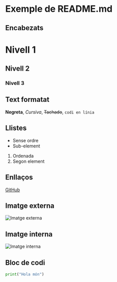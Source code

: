 # Exemple de README.md

## Encabezats
# Nivell 1
## Nivell 2
### Nivell 3

## Text formatat
**Negreta**, *Cursiva*, ~~Tachado~~, `codi en línia`

## Llistes
- Sense ordre
- Sub-element
1. Ordenada
2. Segon element

## Enllaços
[GitHub](https://github.com)

## Imatge externa
![Imatge externa](https://tse1.explicit.bing.net/th/id/OIP.UQckyCbkFWLF3uay03Bz4AHaEA?rs=1&pid=ImgDetMain&o=7&rm=3)

## Imatge interna
![Imatge interna](./images/2017-09-26-09-33-16.png)


## Bloc de codi
```python
print("Hola món")
